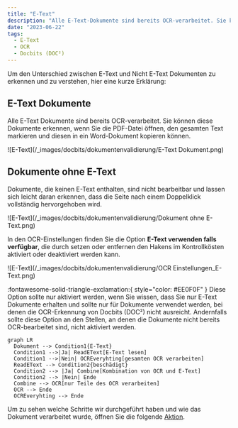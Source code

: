 ```yaml
---
title: "E-Text"
description: "Alle E-Text-Dokumente sind bereits OCR-verarbeitet. Sie können diese Dokumente erkennen, wenn Sie die PDF-Datei öffnen, den gesamten Text markieren und diesen in ein Word-Dokument kopieren können."
date: "2023-06-22"
tags:
  - E-Text
  - OCR
  - Docbits (DOC²)
---
```


Um den Unterschied zwischen E-Text und Nicht E-Text Dokumenten zu erkennen und zu verstehen, hier eine kurze Erklärung:

## **E-Text Dokumente**

Alle E-Text Dokumente sind bereits OCR-verarbeitet. Sie können diese Dokumente erkennen, wenn Sie die PDF-Datei öffnen, den gesamten Text markieren und diesen in ein Word-Dokument kopieren können.

![E-Text](/_images/docbits/dokumentenvalidierung/E-Text Dokument.png)

## **Dokumente ohne E-Text**

Dokumente, die keinen E-Text enthalten, sind nicht bearbeitbar und lassen sich leicht daran erkennen, dass die Seite nach einem Doppelklick vollständig hervorgehoben wird.

![E-Text](/_images/docbits/dokumentenvalidierung/Dokument ohne E-Text.png)

In den OCR-Einstellungen finden Sie die Option **E-Text verwenden falls verfügbar**, die durch setzen oder entfernen den Hakens im Kontrollkösten aktiviert oder deaktiviert werden kann.

![E-Text](/_images/docbits/dokumentenvalidierung/OCR Einstellungen_E-Text.png)


:fontawesome-solid-triangle-exclamation:{ style="color: #EE0F0F" }
Diese Option sollte nur aktiviert werden, wenn Sie wissen, dass Sie nur E-Text Dokumente erhalten und sollte nur für Dokumente verwendet werden, bei denen die OCR-Erkennung von Docbits (DOC²) nicht ausreicht. Andernfalls sollte diese Option an den Stellen, an denen die Dokumente nicht bereits OCR-bearbeitet sind, nicht aktiviert werden.



``` mermaid
graph LR
  Dokument --> Condition1{E-Text}
  Condition1 -->|Ja| ReadEText[E-Text lesen]
  Condition1 -->|Nein| OCREveryhting[gesamten OCR verarbeiten]
  ReadEText --> Condition2{beschädigt}
  Condition2 --> |Ja| Combine[Kombination von OCR und E-Text]
  Condition2 --> |Nein| Ende
  Combine --> OCR[nur Teile des OCR verarbeiten]
  OCR --> Ende
  OCREveryhting --> Ende
```

Um zu sehen welche Schritte wir durchgeführt haben und wie das Dokument verarbeitet wurde, öffnen Sie die folgende [Aktion](/_images/docbits/dokumentenvalidierung/Aktionen_dokument-flow_ansehen.png).